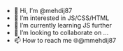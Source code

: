 - 👋 Hi, I’m @mehdij87
- 👀 I’m interested in JS/CSS/HTML
- 🌱 I’m currently learning JS further 
- 💞️ I’m looking to collaborate on ...
- 📫 How to reach me 🌐@mmehdij87 

<!---
mehdij87/mehdij87 is a ✨ special ✨ repository because its `README.md` (this file) appears on your GitHub profile.
You can click the Preview link to take a look at your changes.
--->
